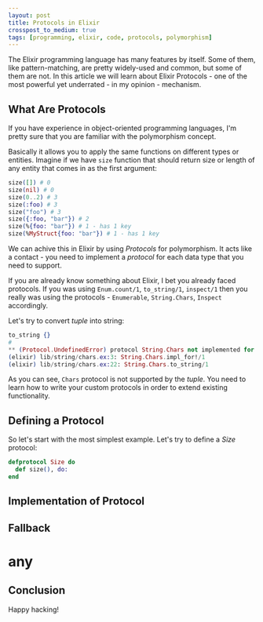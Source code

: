 ```yaml
---
layout: post
title: Protocols in Elixir
crosspost_to_medium: true
tags: [programming, elixir, code, protocols, polymorphism]
---
```


The Elixir programming language has many features by itself. Some of them, like
pattern-matching, are pretty widely-used and common, but some of them are not.
In this article we will learn about Elixir Protocols - one of the most powerful
yet underrated - in my opinion - mechanism.

## What Are Protocols

If you have experience in object-oriented programming languages, I'm pretty sure that you are familiar
with the polymorphism concept.

Basically it allows you to apply the same functions
on different types or entities. Imagine if we have `size` function that should return
size or length of any entity that comes in as the first argument:

```elixir
size([]) # 0
size(nil) # 0
size(0..2) # 3
size(:foo) # 3
size("foo") # 3
size({:foo, "bar"}) # 2
size(%{foo: "bar"}) # 1 - has 1 key
size(%MyStruct{foo: "bar"}) # 1 - has 1 key
```

We can achive this in Elixir by using *Protocols* for polymorphism. It acts like
a contact - you need to implement a *protocol* for each data type that you need to
support.

If you are already know something about Elixir, I bet you already faced protocols.
If you was using `Enum.count/1`, `to_string/1`, `inspect/1` then you really was using
the protocols - `Enumerable`, `String.Chars`, `Inspect` accordingly.

Let's try to convert *tuple* into string:

```elixir
to_string {}
#
** (Protocol.UndefinedError) protocol String.Chars not implemented for {}
(elixir) lib/string/chars.ex:3: String.Chars.impl_for!/1
(elixir) lib/string/chars.ex:22: String.Chars.to_string/1
```

As you can see, `Chars` protocol is not supported by the *tuple*. You need to
learn how to write your custom protocols in order to extend existing
functionality.

## Defining a Protocol

So let's start with the most simplest example. Let's try to define a *Size* protocol:

```elixir
defprotocol Size do
  def size(), do:
end
```

## Implementation of Protocol

## Fallback
# any

## Conclusion

Happy hacking!
